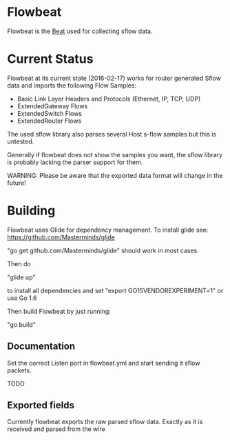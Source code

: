 # Flowbeat

Flowbeat is the [Beat](https://www.elastic.co/products/beats) used for
collecting sflow data.

# Current Status
Flowbeat at its current state (2016-02-17) works for router generated Sflow data and imports the following Flow Samples:
 - Basic Link Layer Headers and Protocols (Ethernet, IP, TCP, UDP)
 - ExtendedGateway Flows
 - ExtendedSwitch Flows
 - ExtendedRouter Flows

The used sflow library also parses several Host s-flow samples but this is untested.

Generally if flowbeat does not show the samples you want, the sflow library is probably lacking the parser support for them.

WARNING: Please be aware that the exported data format will change in the future!

# Building
Flowbeat uses Glide for dependency management. To install glide see:
https://github.com/Masterminds/glide

"go get github.com/Masterminds/glide" should work in most cases.

Then do

"glide up"

to install all dependencies and set 
"export GO15VENDOREXPERIMENT=1" or use Go 1.6

Then build Flowbeat by just running:

"go build"

## Documentation

Set the correct Listen port in flowbeat.yml and start sending it sflow packets.

TODO

## Exported fields

Currently flowbeat exports the raw parsed sflow data. Exactly as it is received and parsed from the wire

